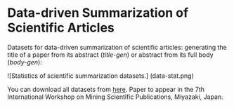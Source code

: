 # Data-driven Summarization of Scientific Articles

Datasets for data-driven summarization of scientific articles: generating the title of a paper from its abstract (*title-gen*) or abstract from its full body (*body-gen*): 

![Statistics of scientific summarization datasets.]
(data-stat.png)

You can download all datasets from [here](https://drive.google.com/drive/folders/17sPutnazCN2MI-7v88KTQ1lndX1-UBGv?usp=sharing). Paper to appear in the 7th International Workshop on Mining Scientific Publications, Miyazaki, Japan. 

